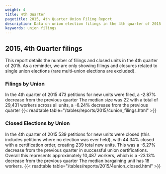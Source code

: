 ```yaml
---
weight: 4
title: 4th Quarter
pagetitle: 2015, 4th Quarter Union Filing Report
description: Data on union election filings in the 4th quarter of 2015
keywords: union filings
---
```


## 2015, 4th Quarter filings

This report details the number of filings and closed units in the 4th quarter of 2015. As a reminder, we are only showing filings and closures related to single union elections (rare multi-union elections are excluded).

### Filings by Union
In the 4th quarter of 2015 473 petitions for new units were filed, a -2.87% decrease from the previous quarter The median size was 22 with a total of 29,431 workers across all units, a -6.24% decrease from the previous quarter
{{< readtable table="/tables/reports/2015/4union_filings.html" >}}

### Closed Elections by Union
In the 4th quarter of 2015 539 petitions for new units were closed (this includes petitions where no election was ever held), with 44.34% closed with a certification order, creating 239 total new units. This was a -6.27% decrease from the previous quarter in successful union certifications. Overall this represents approximately 10,487 workers, which is a -23.13% decrease from the previous quarter The median bargaining unit has 18 workers.
{{< readtable table="/tables/reports/2015/4union_closed.html" >}}
